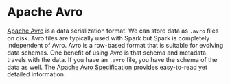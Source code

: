 # Apache Avro

[Apache Avro](https://avro.apache.org/docs/current/) is a data serialization format. We can store data as `.avro` files on disk. Avro files are typically used with Spark but Spark is completely independent of Avro. Avro is a row-based format that is suitable for evolving data schemas. One benefit of using Avro is that schema and metadata travels with the data. If you have an `.avro` file, you have the schema of the data as well. The [Apache Avro Specification](https://avro.apache.org/docs/current/spec.html) provides easy-to-read yet detailed information.
